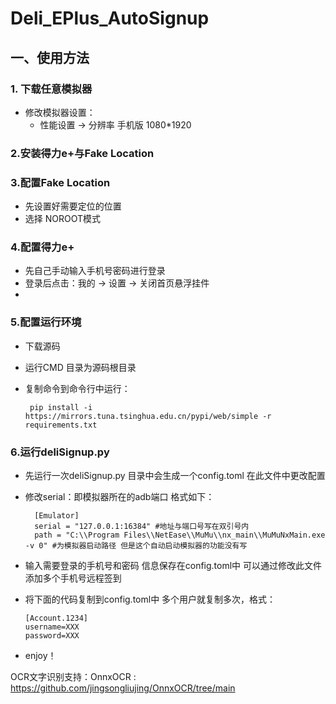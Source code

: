 # Deli_EPlus_AutoSignup 

## 一、使用方法
### 1. 下载任意模拟器
* 修改模拟器设置：
  * 性能设置 -> 分辨率 手机版 1080*1920
  
### 2.安装得力e+与Fake Location
### 3.配置Fake Location
* 先设置好需要定位的位置
* 选择 NOROOT模式

### 4.配置得力e+
*  先自己手动输入手机号密码进行登录
*  登录后点击：我的 -> 设置 -> 关闭首页悬浮挂件
* 
### 5.配置运行环境
*  下载源码
*  运行CMD 目录为源码根目录
*  复制命令到命令行中运行：

        pip install -i https://mirrors.tuna.tsinghua.edu.cn/pypi/web/simple -r requirements.txt

### 6.运行deliSignup.py
* 先运行一次deliSignup.py 目录中会生成一个config.toml 在此文件中更改配置
* 修改serial：即模拟器所在的adb端口 格式如下：
        
        [Emulator]
        serial = "127.0.0.1:16384" #地址与端口号写在双引号内
        path = "C:\\Program Files\\NetEase\\MuMu\\nx_main\\MuMuNxMain.exe -v 0" #为模拟器启动路径 但是这个自动启动模拟器的功能没有写
* 输入需要登录的手机号和密码 信息保存在config.toml中 可以通过修改此文件 添加多个手机号远程签到
* 将下面的代码复制到config.toml中 多个用户就复制多次，格式：
  
      [Account.1234]
      username=XXX
      password=XXX
* enjoy！

OCR文字识别支持：OnnxOCR : https://github.com/jingsongliujing/OnnxOCR/tree/main

